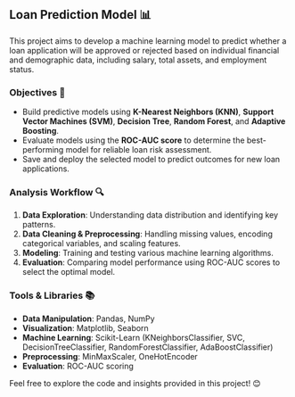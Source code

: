 ## Loan Prediction Model 📊  

This project aims to develop a machine learning model to predict whether a loan application will be approved or rejected based on individual financial and demographic data, including salary, total assets, and employment status.  

### Objectives 🎯  
- Build predictive models using **K-Nearest Neighbors (KNN)**, **Support Vector Machines (SVM)**, **Decision Tree**, **Random Forest**, and **Adaptive Boosting**.  
- Evaluate models using the **ROC-AUC score** to determine the best-performing model for reliable loan risk assessment.  
- Save and deploy the selected model to predict outcomes for new loan applications.  

### Analysis Workflow 🔍  
1. **Data Exploration**: Understanding data distribution and identifying key patterns.  
2. **Data Cleaning & Preprocessing**: Handling missing values, encoding categorical variables, and scaling features.  
3. **Modeling**: Training and testing various machine learning algorithms.  
4. **Evaluation**: Comparing model performance using ROC-AUC scores to select the optimal model.  

### Tools & Libraries 📚  
- **Data Manipulation**: Pandas, NumPy  
- **Visualization**: Matplotlib, Seaborn  
- **Machine Learning**: Scikit-Learn (KNeighborsClassifier, SVC, DecisionTreeClassifier, RandomForestClassifier, AdaBoostClassifier)  
- **Preprocessing**: MinMaxScaler, OneHotEncoder  
- **Evaluation**: ROC-AUC scoring  

Feel free to explore the code and insights provided in this project! 😊  

